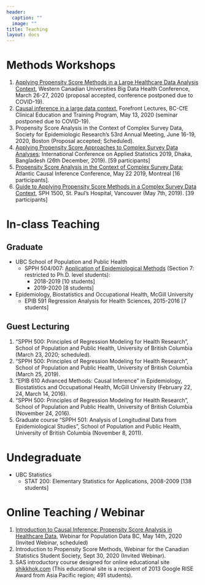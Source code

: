 ```yaml
---
header:
  caption: ""
  image: ""
title: Teaching
layout: docs
---
```


# Methods Workshops

  1.	[Applying Propensity Score Methods in a Large Healthcare Data Analysis Context](https://cumming.ucalgary.ca/centres/centre-health-informatics/education/conferences/western-canadian-universities-big-data-health-conference-2020), Western Canadian Universities Big Data Health Conference, March 26-27, 2020 (proposal accepted, conference postponed due to COVID-19).
  2.	[Causal inference in a large data context](https://education.cfenet.ubc.ca/forefront-lectures/), Forefront Lectures, BC-CfE Clinical Education and Training Program, May 13, 2020 (seminar postponed due to COVID-19).
  3.	Propensity Score Analysis in the Context of Complex Survey Data, Society for Epidemiologic Research’s 53rd Annual Meeting, June 16-19, 2020, Boston (Proposal accepted; Scheduled).
  4.	[Applying Propensity Score Approaches to Complex Survey Data Analyses](https://icas2019.isrt.ac.bd/home/conference-workshops); International Conference on Applied Statistics 2019, Dhaka, Bangladesh (26th December, 2019). [59 participants] 
  5.	[Propensity Score Analysis in the Context of Complex Survey Data](https://www.mcgill.ca/epi-biostat-occh/seminars-events/atlantic-causal-inference-conference-2019/workshop-descriptions); Atlantic Causal Inference Conference, May 22 2019, Montreal [16 participants].  
  6.	[Guide to Applying Propensity Score Methods in a Complex Survey Data Context](http://www.cheos.ubc.ca/news/event/workshop-guide-to-applying-propensity-score-methods-in-a-complex-survey-data-context/), SPH 1500, St. Paul’s Hospital, Vancouver (May 7th, 2019). [39 participants] 

# In-class Teaching

## Graduate
- UBC School of Population and Public Health 
  - SPPH 504/007: [Application of Epidemiological Methods](https://med-fom-spph.sites.olt.ubc.ca/files/2018/04/SPPH-504-007-Course-Outline-Sep-2019.pdf) (Section 7: restricted to Ph.D. level students): 
      - 2018-2019 [10 students]
      - 2019-2020 [8 students]
- Epidemiology, Biostatistics and Occupational Health, McGill University
  - EPIB 591 Regression Analysis for Health Sciences, 2015-2016 [7 students]

## Guest Lecturing

1.	“SPPH 500: Principles of Regression Modeling for Health Research”, School of Population and Public Health, University of British Columbia (March 23, 2020; scheduled).
2.	“SPPH 500: Principles of Regression Modeling for Health Research”, School of Population and Public Health, University of British Columbia (March 25, 2019).
3. “EPIB 610 Advanced Methods: Causal Inference” in Epidemiology, Biostatistics and Occupational Health, McGill University (February 22, 24, March 14, 2016).
4.	“SPPH 500: Principles of Regression Modeling for Health Research”, School of Population and Public Health, University of British Columbia (November 24, 2016).
5.	Graduate course “SPPH 501: Analysis of Longitudinal Data from Epidemiological Studies”, School of Population and Public Health, University of British Columbia (November 8, 2011).


# Undegraduate
- UBC Statistics
  - STAT 200: Elementary Statistics for Applications, 2008-2009 [138 students]

# Online Teaching / Webinar

  1. [Introduction to Causal Inference: Propensity Score Analysis in Healthcare Data](https://www.popdata.bc.ca/events/etu/Advanced_Methods_Causal_Inf_May14_2020), Webinar for Population Data BC, May 14th, 2020 (Invited Webinar, scheduled) 
  2.	Introduction to Propensity Score Methods, Webinar for the Canadian Statistics Student Society, Sept 30, 2020 (Invited Webinar).
  3.	SAS introductory course designed for online educational site [shikkhok.com](https://tinyurl.com/SASbangla) (This educational site is a recipient of 2013 Google RISE Award from Asia Pacific region; 491 students). 
